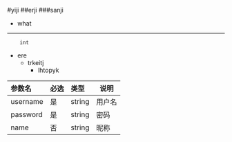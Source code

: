 #yiji
##erji
###sanji
- what
- ---

		int 
- ere
	- trkeitj
		- lhtopyk

 



|参数名|必选|类型|说明|
|:----    |:---|:----- |-----   |
|username |是  |string |用户名   |
|password |是  |string | 密码    |
|name     |否  |string | 昵称    |

